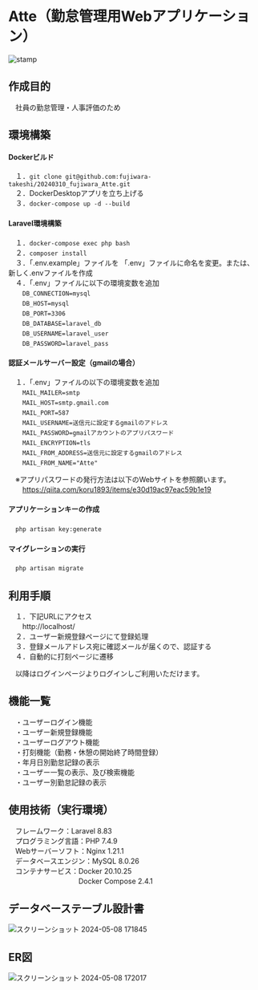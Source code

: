 # Atte（勤怠管理用Webアプリケーション）

![stamp](https://github.com/fujiwara-takeshi/20240310_fujiwara_Atte_EC2/assets/151005520/ede64ce3-3716-4222-b2f0-1a09f5776557)

## 作成目的
　社員の勤怠管理・人事評価のため

## 環境構築
#### Dockerビルド
　１．`git clone git@github.com:fujiwara-takeshi/20240310_fujiwara_Atte.git`</br>
　２．DockerDesktopアプリを立ち上げる</br>
　３．`docker-compose up -d --build`</br>

#### Laravel環境構築
　１．`docker-compose exec php bash`</br>
　２．`composer install`</br>
　３．「.env.example」ファイルを 「.env」ファイルに命名を変更。または、新しく.envファイルを作成</br>
　４．「.env」ファイルに以下の環境変数を追加</br>
　　`DB_CONNECTION=mysql`</br>
　　`DB_HOST=mysql`</br>
　　`DB_PORT=3306`</br>
　　`DB_DATABASE=laravel_db`</br>
　　`DB_USERNAME=laravel_user`</br>
　　`DB_PASSWORD=laravel_pass`</br>

#### 認証メールサーバー設定（gmailの場合）
　１．「.env」ファイルの以下の環境変数を追加</br>
　　`MAIL_MAILER=smtp`</br>
　　`MAIL_HOST=smtp.gmail.com`</br>
　　`MAIL_PORT=587`</br>
　　`MAIL_USERNAME=送信元に設定するgmailのアドレス`</br>
　　`MAIL_PASSWORD=gmailアカウントのアプリパスワード`</br>
　　`MAIL_ENCRYPTION=tls`</br>
　　`MAIL_FROM_ADDRESS=送信元に設定するgmailのアドレス`</br>
　　`MAIL_FROM_NAME="Atte"`</br>

　※アプリパスワードの発行方法は以下のWebサイトを参照願います。</br>
　　https://qiita.com/koru1893/items/e30d19ac97eac59b1e19</br>

#### アプリケーションキーの作成
　`php artisan key:generate`</br>

#### マイグレーションの実行
　`php artisan migrate`</br>

## 利用手順
　１．下記URLにアクセス</br>
　　http://localhost/</br>
　２．ユーザー新規登録ページにて登録処理</br>
　３．登録メールアドレス宛に確認メールが届くので、認証する</br>
　４．自動的に打刻ページに遷移</br>

　以降はログインページよりログインしご利用いただけます。</br>

## 機能一覧
　・ユーザーログイン機能</br>
　・ユーザー新規登録機能</br>
　・ユーザーログアウト機能</br>
　・打刻機能（勤務・休憩の開始終了時間登録）</br>
　・年月日別勤怠記録の表示</br>
　・ユーザー一覧の表示、及び検索機能</br>
　・ユーザー別勤怠記録の表示</br>

## 使用技術（実行環境）
　フレームワーク：Laravel 8.83</br>
　プログラミング言語：PHP 7.4.9</br>
　Webサーバーソフト：Nginx 1.21.1</br>
　データベースエンジン：MySQL 8.0.26</br>
　コンテナサービス：Docker 20.10.25</br>
　　　　　　　　　　Docker Compose 2.4.1</br>

## データベーステーブル設計書
![スクリーンショット 2024-05-08 171845](https://github.com/fujiwara-takeshi/20240310_fujiwara_Atte_EC2/assets/151005520/b26220b1-e4c4-4145-a87a-1a5785f86668)

## ER図
![スクリーンショット 2024-05-08 172017](https://github.com/fujiwara-takeshi/20240310_fujiwara_Atte_EC2/assets/151005520/802c7692-b862-4dc0-a087-d744a5e929af)
